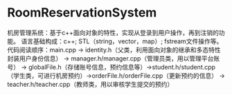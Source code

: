 # RoomReservationSystem
机房管理系统：基于c++面向对象的特性，实现从登录到用户操作，再到注销的功能。
语言基础构成：c++; STL（string，vector，map）; fstream文件操作等。
代码阅读顺序：main.cpp -> identity.h（父类，利用面向对象的继承和多态特性封装用户身份信息） -> manager.h/manager.cpp（管理员类，用以管理平台账号） 
            -> globalFile.h（存储账号信息，预约信息等）->student.h/student.cpp（学生类，可进行机房预约）->orderFile.h/orderFile.cpp（更新预约的信息）
            -> teacher.h/teacher.cpp（教师类，用以审核学生提交的预约）

